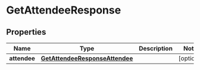 

# GetAttendeeResponse


## Properties

| Name | Type | Description | Notes |
|------------ | ------------- | ------------- | -------------|
|**attendee** | [**GetAttendeeResponseAttendee**](GetAttendeeResponseAttendee.md) |  |  [optional] |



